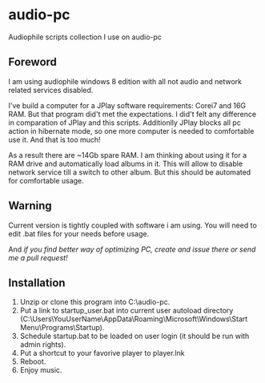 audio-pc
========

Audiophile scripts collection I use on audio-pc

Foreword
--------

I am using audiophile windows 8 edition with all not audio and network
related services disabled.

I've build a computer for a JPlay software requirements: Corei7 and
16G RAM. But that program did't met the expectations. I did't felt any
difference in comparation of JPlay and this scripts. Additionlly JPlay
blocks all pc action in hibernate mode, so one more computer is needed
to comfortable use it. And that is too much!

As a result there are ~14Gb spare RAM. I am thinking about using it
for a RAM drive and automatically load albums in it. This will allow
to disable network service till a switch to other album. But this
should be automated for comfortable usage.

Warning
-------

Current version is tightly coupled with software i am using. You will
need to edit .bat files for your needs before usage.

And *if you find better way of optimizing PC, create and issue there
or send me a pull request!*

Installation
------------

1. Unzip or clone this program into C:\audio-pc.
1. Put a link to startup_user.bat into current user autoload directory (C:\Users\YouUserName\AppData\Roaming\Microsoft\Windows\Start Menu\Programs\Startup).
1. Schedule startup.bat to be loaded on user login (it should be run with admin rights).
1. Put a shortcut to your favorive player to player.lnk
1. Reboot.
1. Enjoy music.
